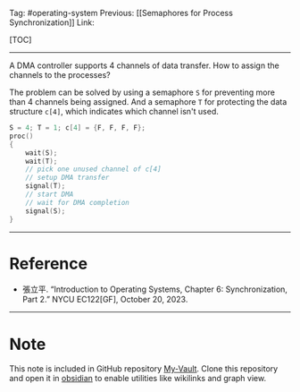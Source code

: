 Tag: #operating-system 
Previous: [[Semaphores for Process Synchronization]]
Link: 

[TOC]

---

A DMA controller supports 4 channels of data transfer. How to assign the channels to the processes?

The problem can be solved by using a semaphore `S` for preventing more than 4 channels being assigned. And a semaphore `T` for protecting the data structure `c[4]`, which indicates which channel isn't used.

```cpp
S = 4; T = 1; c[4] = {F, F, F, F};
proc()
{
	wait(S);
	wait(T);
	// pick one unused channel of c[4]
	// setup DMA transfer
	signal(T);
	// start DMA
	// wait for DMA completion
	signal(S);
}
```

---

# Reference

- 張立平. “Introduction to Operating Systems, Chapter 6: Synchronization, Part 2.” NYCU EC122[GF], October 20, 2023.

---

# Note

This note is included in GitHub repository [My-Vault](https://github.com/LittleD3092/My-Vault.git). Clone this repository and open it in [obsidian](https://obsidian.md/) to enable utilities like wikilinks and graph view.